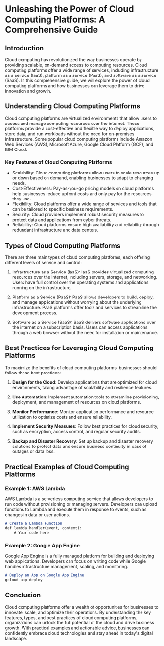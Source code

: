 # Unleashing the Power of Cloud Computing Platforms: A Comprehensive Guide

## Introduction

Cloud computing has revolutionized the way businesses operate by providing scalable, on-demand access to computing resources. Cloud computing platforms offer a wide range of services, including infrastructure as a service (IaaS), platform as a service (PaaS), and software as a service (SaaS). In this comprehensive guide, we will explore the power of cloud computing platforms and how businesses can leverage them to drive innovation and growth.

## Understanding Cloud Computing Platforms

Cloud computing platforms are virtualized environments that allow users to access and manage computing resources over the internet. These platforms provide a cost-effective and flexible way to deploy applications, store data, and run workloads without the need for on-premises infrastructure. Some popular cloud computing platforms include Amazon Web Services (AWS), Microsoft Azure, Google Cloud Platform (GCP), and IBM Cloud.

### Key Features of Cloud Computing Platforms

- Scalability: Cloud computing platforms allow users to scale resources up or down based on demand, enabling businesses to adapt to changing needs.
- Cost-Effectiveness: Pay-as-you-go pricing models on cloud platforms help businesses reduce upfront costs and only pay for the resources they use.
- Flexibility: Cloud platforms offer a wide range of services and tools that can be tailored to specific business requirements.
- Security: Cloud providers implement robust security measures to protect data and applications from cyber threats.
- Reliability: Cloud platforms ensure high availability and reliability through redundant infrastructure and data centers.

## Types of Cloud Computing Platforms

There are three main types of cloud computing platforms, each offering different levels of service and control:

1. Infrastructure as a Service (IaaS): IaaS provides virtualized computing resources over the internet, including servers, storage, and networking. Users have full control over the operating systems and applications running on the infrastructure.

2. Platform as a Service (PaaS): PaaS allows developers to build, deploy, and manage applications without worrying about the underlying infrastructure. PaaS platforms offer tools and services to streamline the development process.

3. Software as a Service (SaaS): SaaS delivers software applications over the internet on a subscription basis. Users can access applications through a web browser without the need for installation or maintenance.

## Best Practices for Leveraging Cloud Computing Platforms

To maximize the benefits of cloud computing platforms, businesses should follow these best practices:

1. **Design for the Cloud**: Develop applications that are optimized for cloud environments, taking advantage of scalability and resilience features.

2. **Use Automation**: Implement automation tools to streamline provisioning, deployment, and management of resources on cloud platforms.

3. **Monitor Performance**: Monitor application performance and resource utilization to optimize costs and ensure reliability.

4. **Implement Security Measures**: Follow best practices for cloud security, such as encryption, access control, and regular security audits.

5. **Backup and Disaster Recovery**: Set up backup and disaster recovery solutions to protect data and ensure business continuity in case of outages or data loss.

## Practical Examples of Cloud Computing Platforms

### Example 1: AWS Lambda

AWS Lambda is a serverless computing service that allows developers to run code without provisioning or managing servers. Developers can upload functions to Lambda and execute them in response to events, such as changes in data or user actions.

```markdown
# Create a Lambda Function
def lambda_handler(event, context):
    # Your code here
```

### Example 2: Google App Engine

Google App Engine is a fully managed platform for building and deploying web applications. Developers can focus on writing code while Google handles infrastructure management, scaling, and monitoring.

```markdown
# Deploy an App on Google App Engine
gcloud app deploy
```

## Conclusion

Cloud computing platforms offer a wealth of opportunities for businesses to innovate, scale, and optimize their operations. By understanding the key features, types, and best practices of cloud computing platforms, organizations can unlock the full potential of the cloud and drive business growth. With practical examples and actionable advice, businesses can confidently embrace cloud technologies and stay ahead in today's digital landscape.